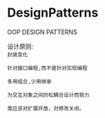 # DesignPatterns
OOP DESIGN PATTERNS

设计原则:<br>
`封装变化`

`针对接口编程,而不是针对实现编程`

`多用组合,少用继承`

`为交互对象之间的松耦合设计而努力`

`类应该对扩展开放，对修改关闭。`

